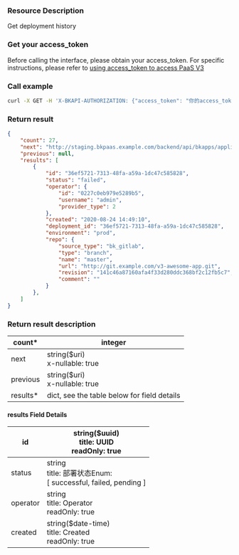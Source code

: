 ### Resource Description
Get deployment history

### Get your access_token
Before calling the interface, please obtain your access_token. For specific instructions, please refer to [using access_token to access PaaS V3](https://bk.tencent.com/docs/markdown/PaaS3.0/topics/paas/access_token)

### Call example
```bash
curl -X GET -H 'X-BKAPI-AUTHORIZATION: {"access_token": "你的access_token"}' http://bkapi.example.com/api/bkpaas3/prod/bkapps/applications/{你的appcode}/modules/{你的模块名}/deployments/lists/
```

### Return result
```json
{
    "count": 27,
    "next": "http://staging.bkpaas.example.com/backend/api/bkapps/applications/vision/modules/default/deployments/lists/?limit=12&offset=12",
    "previous": null,
    "results": [
        {
            "id": "36ef5721-7313-48fa-a59a-1dc47c585828",
            "status": "failed",
            "operator": {
                "id": "0227c0eb979e5289b5",
                "username": "admin",
                "provider_type": 2
            },
            "created": "2020-08-24 14:49:10",
            "deployment_id": "36ef5721-7313-48fa-a59a-1dc47c585828",
            "environment": "prod",
            "repo": {
                "source_type": "bk_gitlab",
                "type": "branch",
                "name": "master",
                "url": "http://git.example.com/v3-awesome-app.git",
                "revision": "141c46a87160afa4f33d280ddc368bf2c12fb5c7",
                "comment": ""
            }
        },
    ]
}
```

### Return result description

| count*   | integer                                     |
| -------- | ------------------------------------------- |
| next     | string($uri)<br/>x-nullable: true           |
| previous | string($uri)<br/>x-nullable: true           |
| results* | dict, see the table below for field details |

#### results Field Details

| id       | string($uuid)<br/>title: UUID<br/>readOnly: true             |
| -------- | ------------------------------------------------------------ |
| status   | string<br/>title: 部署状态Enum:<br/>[ successful, failed, pending ] |
| operator | string<br/>title: Operator<br/>readOnly: true                |
| created  | string($date-time)<br/>title: Created<br/>readOnly: true     |

